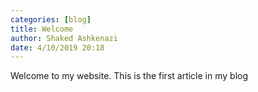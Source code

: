 ```yaml
---
categories: [blog]
title: Welcome
author: Shaked Ashkenazi
date: 4/10/2019 20:18
---
```


Welcome to my website.
This is the first article in my blog